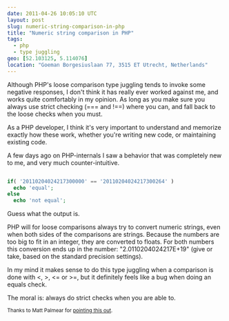 ```yaml
---
date: 2011-04-26 10:05:10 UTC
layout: post
slug: numeric-string-comparison-in-php
title: "Numeric string comparison in PHP"
tags:
  - php
  - type juggling
geo: [52.103125, 5.114076]
location: "Goeman Borgesiuslaan 77, 3515 ET Utrecht, Netherlands"
---
```

<p>Although PHP's loose comparison type juggling tends to invoke some negative responses, I don't think it has really ever worked against me, and works quite comfortably in my opinion. As long as you make sure you always use strict checking (=== and !==) where you can, and fall back to the loose checks when you must.</p>

<p>As a PHP developer, I think it's very important to understand and memorize exactly how these work, whether you're writing new code, or maintaining existing code.</p>

<p>A few days ago on PHP-internals I saw a behavior that was completely new to me, and very much counter-intuitive.</p>

```php

if( '20110204024217300000' == '20110204024217300264' )
  echo 'equal';
else
  echo 'not equal';

```

<p>Guess what the output is.</p>

<p>PHP will for loose comparisons always try to convert numeric strings, even when both sides of the comparisons are strings. Because the numbers are too big to fit in an integer, they are converted to floats. For both numbers this conversion ends up in the number: "2.0110204024217E+19" (give or take, based on the standard precision settings).</p>

<p>In my mind it makes sense to do this type juggling when a comparison is done with <, >, <= or >=, but it definitely feels like a bug when doing an equals check.</p>

<p>The moral is: always do strict checks when you are able to.</p> 

<p><small>Thanks to Matt Palmear for <a href="http://marc.info/?l=php-internals&m=130348253124215&w=2">pointing this out</a>.</small></p>
